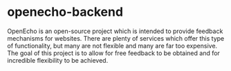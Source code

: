 # openecho-backend
OpenEcho is an open-source project which is intended to provide feedback mechanisms for websites. There are plenty of services which offer this type of functionality, but many are not flexible and many are far too expensive. The goal of this project is to allow for free feedback to be obtained and for incredible flexibility to be achieved.
